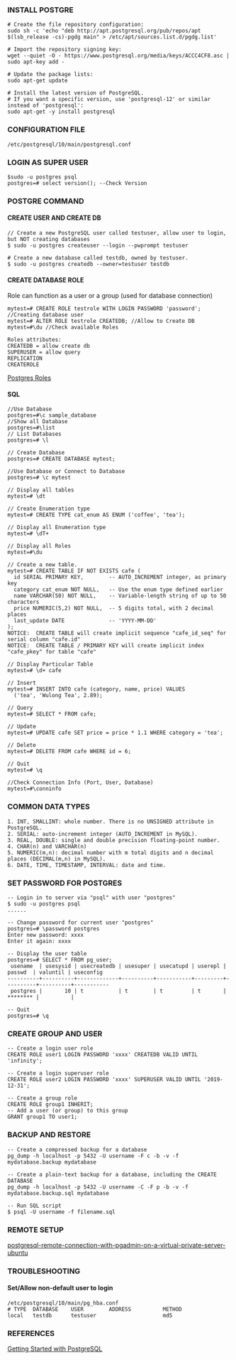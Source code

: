 ### INSTALL POSTGRE
```vim
# Create the file repository configuration:
sudo sh -c 'echo "deb http://apt.postgresql.org/pub/repos/apt $(lsb_release -cs)-pgdg main" > /etc/apt/sources.list.d/pgdg.list'

# Import the repository signing key:
wget --quiet -O - https://www.postgresql.org/media/keys/ACCC4CF8.asc | sudo apt-key add -

# Update the package lists:
sudo apt-get update

# Install the latest version of PostgreSQL.
# If you want a specific version, use 'postgresql-12' or similar instead of 'postgresql':
sudo apt-get -y install postgresql
```
### CONFIGURATION FILE
```vim
/etc/postgresql/10/main/postgresql.conf 
```
### LOGIN AS SUPER USER
```vim
$sudo -u postgres psql
postgres=# select version(); --Check Version
```
### POSTGRE COMMAND
#### CREATE USER AND CREATE DB
```vim
// Create a new PostgreSQL user called testuser, allow user to login, but NOT creating databases
$ sudo -u postgres createuser --login --pwprompt testuser

# Create a new database called testdb, owned by testuser.
$ sudo -u postgres createdb --owner=testuser testdb
```
#### CREATE DATABASE ROLE
Role can function as a user or a group (used for database connection)
```vim
mytest=# CREATE ROLE testrole WITH LOGIN PASSWORD 'password'; //Creating database user
mytest=# ALTER ROLE testrole CREATEDB; //Allow to Create DB
mytest=#\du //Check available Roles

Roles attributes:
CREATEDB = allow create db
SUPERUSER = allow query
REPLICATION
CREATEROLE
```
[Postgres Roles](https://www.postgresql.org/docs/current/sql-alterrole.html)
#### SQL
```vim
//Use Database
postgres=#\c sample_database
//Show all Database
postgres=#\list
// List Databases
postgres=# \l

// Create Database
postgres=# CREATE DATABASE mytest;

//Use Database or Connect to Database
postgres=# \c mytest

// Display all tables
mytest=# \dt

// Create Enumeration type
mytest=# CREATE TYPE cat_enum AS ENUM ('coffee', 'tea');

// Display all Enumeration type
mytest=# \dT+

// Display all Roles
mytest=#\du

// Create a new table.
mytest=# CREATE TABLE IF NOT EXISTS cafe (
  id SERIAL PRIMARY KEY,        -- AUTO_INCREMENT integer, as primary key
  category cat_enum NOT NULL,   -- Use the enum type defined earlier
  name VARCHAR(50) NOT NULL,    -- Variable-length string of up to 50 characters
  price NUMERIC(5,2) NOT NULL,  -- 5 digits total, with 2 decimal places
  last_update DATE              -- 'YYYY-MM-DD'
);
NOTICE:  CREATE TABLE will create implicit sequence "cafe_id_seq" for serial column "cafe.id"
NOTICE:  CREATE TABLE / PRIMARY KEY will create implicit index "cafe_pkey" for table "cafe"

// Display Particular Table
mytest=# \d+ cafe

// Insert
mytest=# INSERT INTO cafe (category, name, price) VALUES
  ('tea', 'Wulong Tea', 2.89);

// Query
mytest=# SELECT * FROM cafe;

// Update
mytest=# UPDATE cafe SET price = price * 1.1 WHERE category = 'tea';

// Delete
mytest=# DELETE FROM cafe WHERE id = 6;

// Quit
mytest=# \q

//Check Connection Info (Port, User, Database)
mytest=#\conninfo
```
### COMMON DATA TYPES 
```vim
1. INT, SMALLINT: whole number. There is no UNSIGNED attribute in PostgreSQL.
2. SERIAL: auto-increment integer (AUTO_INCREMENT in MySQL).
3. REAL, DOUBLE: single and double precision floating-point number.
4. CHAR(n) and VARCHAR(n)
5. NUMERIC(m,n): decimal number with m total digits and n decimal places (DECIMAL(m,n) in MySQL).
6. DATE, TIME, TIMESTAMP, INTERVAL: date and time.
```
### SET PASSWORD FOR POSTGRES
```vim
-- Login in to server via "psql" with user "postgres"
$ sudo -u postgres psql
......
 
-- Change password for current user "postgres"
postgres=# \password postgres
Enter new password: xxxx
Enter it again: xxxx
  
-- Display the user table
postgres=# SELECT * FROM pg_user;
 usename  | usesysid | usecreatedb | usesuper | usecatupd | userepl |  passwd  | valuntil | useconfig 
----------+----------+-------------+----------+-----------+---------+----------+----------+-----------
 postgres |       10 | t           | t        | t         | t       | ******** |          |
 
-- Quit
postgres=# \q
```
### CREATE GROUP AND USER
```vim
-- Create a login user role
CREATE ROLE user1 LOGIN PASSWORD 'xxxx' CREATEDB VALID UNTIL 'infinity';

-- Create a login superuser role
CREATE ROLE user2 LOGIN PASSWORD 'xxxx' SUPERUSER VALID UNTIL '2019-12-31';

-- Create a group role
CREATE ROLE group1 INHERIT;
-- Add a user (or group) to this group
GRANT group1 TO user1;
```
### BACKUP AND RESTORE
```vim
-- Create a compressed backup for a database
pg_dump -h localhost -p 5432 -U username -F c -b -v -f mydatabase.backup mydatabase

-- Create a plain-text backup for a database, including the CREATE DATABASE
pg_dump -h localhost -p 5432 -U username -C -F p -b -v -f mydatabase.backup.sql mydatabase
```
```vim
-- Run SQL script
$ psql -U username -f filename.sql
```
### REMOTE SETUP

[postgresql-remote-connection-with-pgadmin-on-a-virtual-private-server-ubuntu](https://medium.com/@johnmark_76235/postgresql-remote-connection-with-pgadmin-on-a-virtual-private-server-ubuntu-f82bcc9e197c)
### TROUBLESHOOTING
#### Set/Allow non-default user to login
```
/etc/postgresql/10/main/pg_hba.conf
# TYPE  DATABASE    USER        ADDRESS          METHOD
local   testdb      testuser                     md5
```


### REFERENCES
[Getting Started with PostgreSQL](https://www3.ntu.edu.sg/home/ehchua/programming/sql/PostgreSQL_GetStarted.html)
